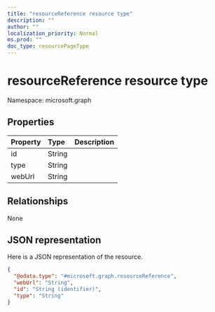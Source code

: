 ```yaml
---
title: "resourceReference resource type"
description: ""
author: ""
localization_priority: Normal
ms.prod: ""
doc_type: resourcePageType
---
```


# resourceReference resource type


Namespace: microsoft.graph



## Properties
|Property|Type|Description|
|:---|:---|:---|
|id|String||
|type|String||
|webUrl|String||

## Relationships
None

## JSON representation
Here is a JSON representation of the resource.
<!-- {
  "blockType": "resource",
  "@odata.type": "microsoft.graph.resourceReference"
}
-->
``` json
{
  "@odata.type": "#microsoft.graph.resourceReference",
  "webUrl": "String",
  "id": "String (identifier)",
  "type": "String"
}
```

